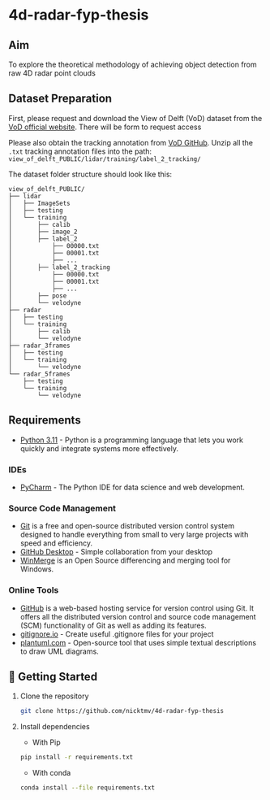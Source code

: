 # 4d-radar-fyp-thesis

## Aim
To explore the theoretical methodology of achieving object detection from raw 4D radar point clouds

## Dataset Preparation

First, please request and download the View of Delft (VoD) dataset from the [VoD official website](https://tudelft-iv.github.io/view-of-delft-dataset/).
There will be form to request access

Please also obtain the tracking annotation from [VoD GitHub](https://tudelft-iv.github.io/view-of-delft-dataset/docs/ANNOTATION.html). Unzip all the `.txt` tracking annotation files into the path: `view_of_delft_PUBLIC/lidar/training/label_2_tracking/`

The dataset folder structure should look like this:

```
view_of_delft_PUBLIC/
├── lidar
│   ├── ImageSets
│   ├── testing
│   └── training
│       ├── calib
│       ├── image_2
│       ├── label_2
│           ├── 00000.txt
│           ├── 00001.txt
│           ├── ...
│       ├── label_2_tracking
│           ├── 00000.txt
│           ├── 00001.txt
│           ├── ...
│       ├── pose
│       └── velodyne
├── radar
│   ├── testing
│   └── training
│       ├── calib
│       └── velodyne
├── radar_3frames
│   ├── testing
│   └── training
│       └── velodyne
└── radar_5frames
    ├── testing
    └── training
        └── velodyne
```
## Requirements

* [Python 3.11](https://www.python.org/downloads/) - Python is a programming language that lets you work quickly and integrate systems more effectively.

### IDEs

* [PyCharm](https://www.jetbrains.com/pycharm/) - The Python IDE for data science and web development.

### Source Code Management

* [Git](https://git-scm.com/) is a free and open-source distributed version control system designed to handle everything from small to very large projects with speed and efficiency.
* [GitHub Desktop](https://desktop.github.com/) - Simple collaboration from your desktop
* [WinMerge](https://winmerge.org/) is an Open Source differencing and merging tool for Windows.

### Online Tools

* [GitHub](https://www.github.com) is a web-based hosting service for version control using Git. It offers all the distributed version control and source code management (SCM) functionality of Git as well as adding its features.
* [gitignore.io](https://www.toptal.com/developers/gitignore) - Create useful .gitignore files for your project
* [plantuml.com](https://plantuml.com/) - Open-source tool that uses simple textual descriptions to draw UML diagrams.

## 🚀 Getting Started

1. Clone the repository

    ```bash
    git clone https://github.com/nicktmv/4d-radar-fyp-thesis
    ```

2. Install dependencies
   * With Pip

   ```bash
   pip install -r requirements.txt
   ```

   * With conda

   ```bash
   conda install --file requirements.txt
   ```


